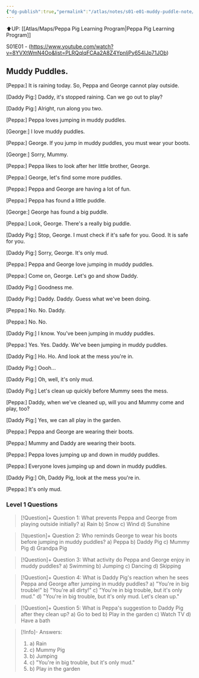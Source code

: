 ```yaml
---
{"dg-publish":true,"permalink":"/atlas/notes/s01-e01-muddy-puddle-note/","tags":["PeppaPig"]}
---
```


⬆️UP: [[Atlas/Maps/Peppa Pig Learning Program\|Peppa Pig Learning Program]]

S01E01 - (https://www.youtube.com/watch?v=8YVXtWmN4Oo&list=PLRQqlqFCAa2A8Z4YpnljPy654lJp71JOb)
## Muddy Puddles.

[Peppa:] It is raining today. So, Peppa and George cannot play outside.

[Daddy Pig:] Daddy, it's stopped raining. Can we go out to play?

[Daddy Pig:] Alright, run along you two.

[Peppa:] Peppa loves jumping in muddy puddles.

[George:] I love muddy puddles.

[Peppa:] George. If you jump in muddy puddles, you must wear your boots.

[George:] Sorry, Mummy.

[Peppa:] Peppa likes to look after her little brother, George.

[Peppa:] George, let's find some more puddles.

[Peppa:] Peppa and George are having a lot of fun.

[Peppa:] Peppa has found a little puddle.

[George:] George has found a big puddle.

[Peppa:] Look, George. There's a really big puddle.

[Daddy Pig:] Stop, George. I must check if it's safe for you. Good. It is safe for you.

[Daddy Pig:] Sorry, George. It's only mud.

[Peppa:] Peppa and George love jumping in muddy puddles.

[Peppa:] Come on, George. Let's go and show Daddy.

[Daddy Pig:] Goodness me.

[Daddy Pig:] Daddy. Daddy. Guess what we've been doing.

[Peppa:] No. No. Daddy.

[Peppa:] No. No.

[Daddy Pig:] I know. You've been jumping in muddy puddles.

[Peppa:] Yes. Yes. Daddy. We've been jumping in muddy puddles.

[Daddy Pig:] Ho. Ho. And look at the mess you're in.

[Daddy Pig:] Oooh...

[Daddy Pig:] Oh, well, it's only mud.

[Daddy Pig:] Let's clean up quickly before Mummy sees the mess.

[Peppa:] Daddy, when we've cleaned up, will you and Mummy come and play, too?

[Daddy Pig:] Yes, we can all play in the garden.

[Peppa:] Peppa and George are wearing their boots.

[Peppa:] Mummy and Daddy are wearing their boots.

[Peppa:] Peppa loves jumping up and down in muddy puddles.

[Peppa:] Everyone loves jumping up and down in muddy puddles.

[Daddy Pig:] Oh, Daddy Pig, look at the mess you're in.

[Peppa:] It's only mud.


### Level 1 Questions 

> [!Question]+ Question 1: What prevents Peppa and George from playing outside initially? 
a) Rain 
b) Snow 
c) Wind 
d) Sunshine

> [!question]+ Question 2: Who reminds George to wear his boots before jumping in muddy puddles? 
a) Peppa 
b) Daddy Pig 
c) Mummy Pig 
d) Grandpa Pig

> [!Question]+ Question 3: What activity do Peppa and George enjoy in muddy puddles? 
a) Swimming 
b) Jumping 
c) Dancing 
d) Skipping

> [!Question]+ Question 4: What is Daddy Pig's reaction when he sees Peppa and George after jumping in muddy puddles? 
a) "You're in big trouble!" 
b) "You're all dirty!" 
c) "You're in big trouble, but it's only mud." 
d) "You're in big trouble, but it's only mud. Let's clean up."

> [!Question]+ Question 5: What is Peppa's suggestion to Daddy Pig after they clean up? 
a) Go to bed 
b) Play in the garden 
c) Watch TV 
d) Have a bath


> [!Info]- Answers:
> 1. a) Rain
> 2. c) Mummy Pig
> 3. b) Jumping
> 4. c) "You're in big trouble, but it's only mud."
> 5. b) Play in the garden